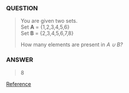 [comment]: <> (Written: 19-Mar-2020)

### QUESTION
> You are given two sets. <br>
> Set **A** = {1,2,3,4,5,6} <br>
> Set **B** = {2,3,4,5,6,7,8} <br>
>
> How many elements are present in _A &#8746; B?_ <br>

### ANSWER
> 8

[Reference](https://www.geeksforgeeks.org/set-operations/)
